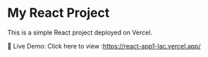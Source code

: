 # My React Project

This is a simple React project deployed on Vercel.

🔗 Live Demo: Click here to view :https://react-app1-lac.vercel.app/
